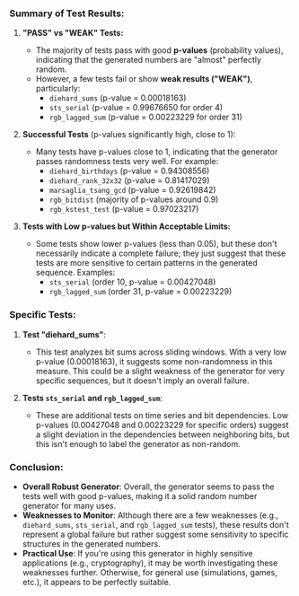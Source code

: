 
### Summary of Test Results:

1. **"PASS" vs "WEAK" Tests:**
   - The majority of tests pass with good **p-values** (probability values), indicating that the generated numbers are "almost" perfectly random.
   - However, a few tests fail or show **weak results ("WEAK")**, particularly:
     - `diehard_sums` (p-value = 0.00018163)
     - `sts_serial` (p-value = 0.99676650 for order 4)
     - `rgb_lagged_sum` (p-value = 0.00223229 for order 31)

2. **Successful Tests** (p-values significantly high, close to 1):
   - Many tests have p-values close to 1, indicating that the generator passes randomness tests very well. For example:
     - `diehard_birthdays` (p-value = 0.94308556)
     - `diehard_rank_32x32` (p-value = 0.81417029)
     - `marsaglia_tsang_gcd` (p-value = 0.92619842)
     - `rgb_bitdist` (majority of p-values around 0.9)
     - `rgb_kstest_test` (p-value = 0.97023217)

3. **Tests with Low p-values but Within Acceptable Limits:**
   - Some tests show lower p-values (less than 0.05), but these don't necessarily indicate a complete failure; 
     they just suggest that these tests are more sensitive to certain patterns in the generated sequence. Examples:
     - `sts_serial` (order 10, p-value = 0.00427048)
     - `rgb_lagged_sum` (order 31, p-value = 0.00223229)

### Specific Tests:
1. **Test "diehard_sums"**:
   - This test analyzes bit sums across sliding windows. With a very low p-value (0.00018163), it suggests some non-randomness in this measure. 
     This could be a slight weakness of the generator for very specific sequences, but it doesn't imply an overall failure.

2. **Tests `sts_serial` and `rgb_lagged_sum`**:
   - These are additional tests on time series and bit dependencies. Low p-values (0.00427048 and 0.00223229 for specific orders) suggest 
   a slight deviation in the dependencies between neighboring bits, but this isn't enough to label the generator as non-random.

### Conclusion:
- **Overall Robust Generator**: Overall, the generator seems to pass the tests well with good p-values, making it a solid random number generator for many uses.
- **Weaknesses to Monitor**: Although there are a few weaknesses (e.g., `diehard_sums`, `sts_serial`, and `rgb_lagged_sum` tests), 
    these results don't represent a global failure but rather suggest some sensitivity to specific structures in the generated numbers.
- **Practical Use**: If you're using this generator in highly sensitive applications (e.g., cryptography), 
    it may be worth investigating these weaknesses further. Otherwise, for general use (simulations, games, etc.), it appears to be perfectly suitable.